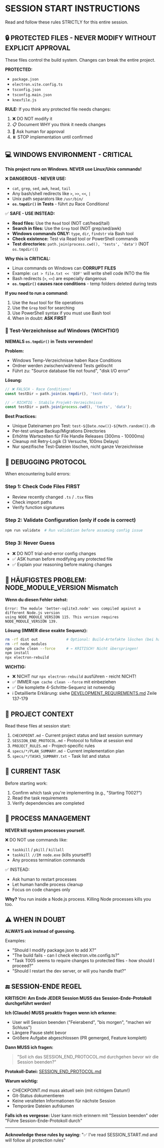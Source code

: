 # SESSION START INSTRUCTIONS

Read and follow these rules STRICTLY for this entire session.

## 🔒 PROTECTED FILES - NEVER MODIFY WITHOUT EXPLICIT APPROVAL

These files control the build system. Changes can break the entire project.

**PROTECTED:**

- `package.json`
- `electron.vite.config.ts`
- `tsconfig.json`
- `tsconfig.main.json`
- `knexfile.js`

**RULE:** If you think any protected file needs changes:

1. ❌ DO NOT modify it
2. 📋 Document WHY you think it needs changes
3. 🤝 Ask human for approval
4. ⏸️ STOP implementation until confirmed

## 💻 WINDOWS ENVIRONMENT - CRITICAL

**This project runs on Windows. NEVER use Linux/Unix commands!**

❌ **DANGEROUS - NEVER USE:**

- `cat`, `grep`, `sed`, `awk`, `head`, `tail`
- Any bash/shell redirects like `>`, `>>`, `<<`, `|`
- Unix path separators like `/usr/bin/`
- **`os.tmpdir()` in Tests** - führt zu Race Conditions!

✅ **SAFE - USE INSTEAD:**

- **Read files:** Use the `Read` tool (NOT cat/head/tail)
- **Search in files:** Use the `Grep` tool (NOT grep/sed/awk)
- **Windows commands ONLY:** `type`, `dir`, `findstr` via Bash tool
- **Check existence:** Test via Read tool or PowerShell commands
- **Test directories:** `path.join(process.cwd(), 'tests', 'data')` (NOT `os.tmpdir()`)

**Why this is CRITICAL:**

- Linux commands on Windows can **CORRUPT FILES**
- Example: `cat > file.txt << 'EOF'` will write shell code INTO the file
- Bash redirects (`>`, `<<`) are especially dangerous
- **`os.tmpdir()` causes race conditions** - temp folders deleted during tests

**If you need to run a command:**

1. Use the `Read` tool for file operations
2. Use the `Grep` tool for searching
3. Use PowerShell syntax if you must use Bash tool
4. When in doubt: **ASK FIRST**

### 🧪 Test-Verzeichnisse auf Windows (WICHTIG!)

**NIEMALS `os.tmpdir()` in Tests verwenden!**

**Problem:**

- Windows Temp-Verzeichnisse haben Race Conditions
- Ordner werden zwischen/während Tests gelöscht
- Führt zu: "Source database file not found", "disk I/O error"

**Lösung:**

```typescript
// ❌ FALSCH - Race Conditions!
const testDir = path.join(os.tmpdir(), 'test-data');

// ✅ RICHTIG - Stabile Projekt-Verzeichnisse
const testDir = path.join(process.cwd(), 'tests', 'data');
```

**Best Practices:**

- Unique Dateinamen pro Test: `test-${Date.now()}-${Math.random()}.db`
- Per-test unique Backup/Migrations Directories
- Erhöhte Wartezeiten für File Handle Releases (300ms - 10000ms)
- Cleanup mit Retry-Logik (3 Versuche, 100ms Delays)
- Nur spezifische Test-Dateien löschen, nicht ganze Verzeichnisse

## 🐛 DEBUGGING PROTOCOL

When encountering build errors:

### Step 1: Check Code Files FIRST

- Review recently changed `.ts` / `.tsx` files
- Check import paths
- Verify function signatures

### Step 2: Validate Configuration (only if code is correct)

```powershell
npm run validate  # Run validation before assuming config issue
```

### Step 3: Never Guess

- ❌ DO NOT trial-and-error config changes
- ✅ ASK human before modifying any protected file
- ✅ Explain your reasoning before making changes

## 🚨 HÄUFIGSTES PROBLEM: NODE_MODULE_VERSION Mismatch

**Wenn du diesen Fehler siehst:**

```text
Error: The module 'better-sqlite3.node' was compiled against a different Node.js version
using NODE_MODULE_VERSION 115. This version requires NODE_MODULE_VERSION 139.
```

**Lösung (IMMER diese exakte Sequenz):**

```bash
rm -rf dist out             # Optional: Build-Artefakte löschen (bei hartnäckigen Problemen)
rm -rf node_modules
npm cache clean --force     # ← KRITISCH! Nicht überspringen!
npm install
npx electron-rebuild
```

**WICHTIG:**

- ❌ NICHT nur `npx electron-rebuild` ausführen - reicht NICHT!
- ✅ IMMER `npm cache clean --force` mit einbeziehen
- ✅ Die komplette 4-Schritte-Sequenz ist notwendig
- ℹ️ Detaillierte Erklärung: siehe [DEVELOPMENT_REQUIREMENTS.md](DEVELOPMENT_REQUIREMENTS.md) Zeile 137-179

## 📁 PROJECT CONTEXT

Read these files at session start:

1. `CHECKPOINT.md` - Current project status and last session summary
2. `SESSION_END_PROTOCOL.md` - Protocol to follow at session end
3. `PROJECT_RULES.md` - Project-specific rules
4. `specs/*/PLAN_SUMMARY.md` - Current implementation plan
5. `specs/*/TASKS_SUMMARY.txt` - Task list and status

## 🎯 CURRENT TASK

Before starting work:

1. Confirm which task you're implementing (e.g., "Starting T002?")
2. Read the task requirements
3. Verify dependencies are completed

## 🚫 PROCESS MANAGEMENT

**NEVER kill system processes yourself.**

❌ DO NOT use commands like:

- `taskkill` / `pkill` / `killall`
- `taskkill //IM node.exe` (kills yourself!)
- Any process termination commands

✅ INSTEAD:

- Ask human to restart processes
- Let human handle process cleanup
- Focus on code changes only

**Why?** You run inside a Node.js process. Killing Node processes kills you too.

## ⚠️ WHEN IN DOUBT

**ALWAYS ask instead of guessing.**

Examples:

- "Should I modify package.json to add X?"
- "The build fails - can I check electron.vite.config.ts?"
- "Task T005 seems to require changes to protected files - how should I proceed?"
- "Should I restart the dev server, or will you handle that?"

## 🔚 SESSION-ENDE REGEL

**KRITISCH: Am Ende JEDER Session MUSS das Session-Ende-Protokoll durchgeführt werden!**

**Ich (Claude) MUSS proaktiv fragen wenn ich erkenne:**

- User will Session beenden ("Feierabend", "bis morgen", "machen wir Schluss")
- Längere Pause steht bevor
- Größere Aufgabe abgeschlossen (PR gemerged, Feature komplett)

**Dann MUSS ich fragen:**

> "Soll ich das SESSION_END_PROTOCOL.md durchgehen bevor wir die Session beenden?"

**Protokoll-Datei:** [SESSION_END_PROTOCOL.md](SESSION_END_PROTOCOL.md)

**Warum wichtig:**

- CHECKPOINT.md muss aktuell sein (mit richtigem Datum!)
- Git-Status dokumentieren
- Keine veralteten Informationen für nächste Session
- Temporäre Dateien aufräumen

**Falls ich es vergesse:** User kann mich erinnern mit "Session beenden" oder "Führe Session-Ende-Protokoll durch"

---

**Acknowledge these rules by saying:**
"✅ I've read SESSION_START.md and will follow all protection rules"

